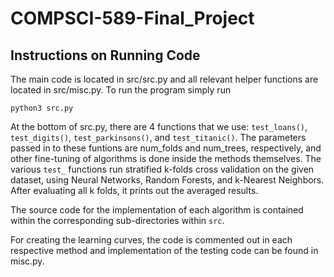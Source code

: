 # COMPSCI-589-Final_Project

## Instructions on Running Code

The main code is located in src/src.py and all relevant helper functions are located in src/misc.py. To run the program simply run

`python3 src.py`

At the bottom of src.py, there are 4 functions that we use: `test_loans()`, `test_digits()`, `test_parkinsons()`, and `test_titanic()`. The parameters passed in to these funtions are num_folds and num_trees, respectively, and other fine-tuning of algorithms is done inside the methods themselves. 
The various ``test_`` functions run stratified k-folds cross validation on the given dataset, using Neural Networks, Random Forests, and k-Nearest Neighbors. After evaluating all k folds, it prints out the averaged results.

The source code for the implementation of each algorithm is contained within the corresponding sub-directories within ``src``. 

For creating the learning curves, the code is commented out in each respective method and implementation of the testing code can be found in misc.py.